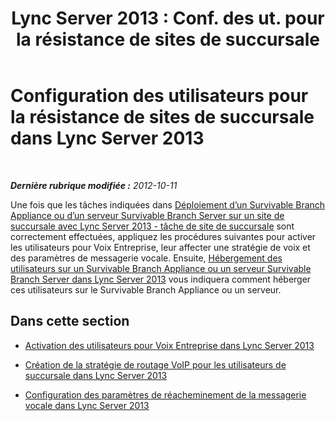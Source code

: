 ﻿---
title: "Lync Server 2013 : Conf. des ut. pour la résistance de sites de succursale"
TOCTitle: Configuration des utilisateurs pour la résistance de sites de succursale
ms:assetid: 36752665-940b-46ed-b14c-324a3e9a05f9
ms:mtpsurl: https://technet.microsoft.com/fr-fr/library/Gg425844(v=OCS.15)
ms:contentKeyID: 49296853
ms.date: 05/20/2016
mtps_version: v=OCS.15
ms.translationtype: HT
---

# Configuration des utilisateurs pour la résistance de sites de succursale dans Lync Server 2013

 

_**Dernière rubrique modifiée :** 2012-10-11_

Une fois que les tâches indiquées dans [Déploiement d’un Survivable Branch Appliance ou d’un serveur Survivable Branch Server sur un site de succursale avec Lync Server 2013 - tâche de site de succursale](lync-server-2013-deploy-a-survivable-branch-appliance-or-server-branch-site-task.md) sont correctement effectuées, appliquez les procédures suivantes pour activer les utilisateurs pour Voix Entreprise, leur affecter une stratégie de voix et des paramètres de messagerie vocale. Ensuite, [Hébergement des utilisateurs sur un Survivable Branch Appliance ou un serveur Survivable Branch Server dans Lync Server 2013](lync-server-2013-home-users-on-a-survivable-branch-appliance-or-server.md) vous indiquera comment héberger ces utilisateurs sur le Survivable Branch Appliance ou un serveur.

## Dans cette section

  - [Activation des utilisateurs pour Voix Entreprise dans Lync Server 2013](lync-server-2013-enable-users-for-enterprise-voice.md)

  - [Création de la stratégie de routage VoIP pour les utilisateurs de succursale dans Lync Server 2013](lync-server-2013-create-the-voip-routing-policy-for-branch-users.md)

  - [Configuration des paramètres de réacheminement de la messagerie vocale dans Lync Server 2013](lync-server-2013-configure-voice-mail-rerouting-settings.md)

